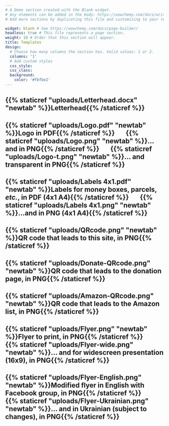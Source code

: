 ```yaml
---
# A Demo section created with the Blank widget.
# Any elements can be added in the body: https://wowchemy.com/docs/writing-markdown-latex/
# Add more sections by duplicating this file and customizing to your requirements.

widget: blank # See https://wowchemy.com/docs/page-builder/
headless: true # This file represents a page section.
weight: 10 # Order that this section will appear.
title: Templates 
design:
  # Choose how many columns the section has. Valid values: 1 or 2.
  columns: '1'
  # Add custom styles
  css_style:
  css_class:
  background:
    color: '#fbfbe2'
---
```


## <i class="fa-solid fa-file-word" style="color:#085BB9"></i> {{% staticref "uploads/Letterhead.docx" "newtab" %}}Letterhead{{% /staticref %}}

## <i class="fa-solid fa-file-pdf" style="color:#085BB9"></i> {{% staticref "uploads/Logo.pdf" "newtab" %}}Logo in PDF{{% /staticref %}} &nbsp;&nbsp;&nbsp;&nbsp;&nbsp; <i class="fa-solid fa-file-image" style="color:#085BB9"></i> {{% staticref "uploads/Logo.png" "newtab" %}}... and in PNG{{% /staticref %}} &nbsp;&nbsp;&nbsp;&nbsp;&nbsp; <i class="fa-solid fa-file-image" style="color:#085BB9"></i> {{% staticref "uploads/Logo-t.png" "newtab" %}}... and transparent in PNG{{% /staticref %}}

## <i class="fa-solid fa-file-pdf" style="color:#085BB9"></i> {{% staticref "uploads/Labels 4x1.pdf" "newtab" %}}Labels for money boxes, parcels, *etc.*, in PDF (4x1 A4){{% /staticref %}} &nbsp;&nbsp;&nbsp;&nbsp;&nbsp;  <i class="fa-solid fa-file-image" style="color:#085BB9"></i> {{% staticref "uploads/Labels 4x1.png" "newtab" %}}...and in PNG (4x1 A4){{% /staticref %}}

## <i class="fa-solid fa-file-image" style="color:#085BB9"></i> {{% staticref "uploads/QRcode.png" "newtab" %}}QR code that leads to this site, in PNG{{% /staticref %}}


## <i class="fa-solid fa-file-image" style="color:#085BB9"></i> {{% staticref "uploads/Donate-QRcode.png" "newtab" %}}QR code that leads to the donation page, in PNG{{% /staticref %}}

## <i class="fa-solid fa-file-image" style="color:#085BB9"></i> {{% staticref "uploads/Amazon-QRcode.png" "newtab" %}}QR code that leads to the Amazon list, in PNG{{% /staticref %}}

## <i class="fa-solid fa-file-image" style="color:#085BB9"></i> {{% staticref "uploads/Flyer.png" "newtab" %}}Flyer to print, in PNG{{% /staticref %}} &nbsp;&nbsp;&nbsp;&nbsp;&nbsp;  <i class="fa-solid fa-file-image" style="color:#085BB9"></i> {{% staticref "uploads/Flyer-wide.png" "newtab" %}}... and for widescreen presentation (16x9), in PNG{{% /staticref %}}


## <i class="fa-solid fa-file-image" style="color:#085BB9"></i> {{% staticref "uploads/Flyer-English.png" "newtab" %}}Modified flyer in English with Facebook group, in PNG{{% /staticref %}} &nbsp;&nbsp;&nbsp;&nbsp;&nbsp;  <i class="fa-solid fa-file-image" style="color:#085BB9"></i> {{% staticref "uploads/Flyer-Ukrainian.png" "newtab" %}}... and in Ukrainian (subject to changes), in PNG{{% /staticref %}}
